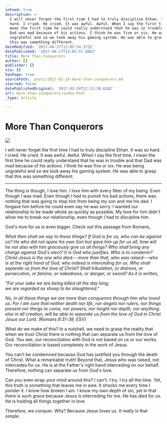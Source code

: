 ```yaml
---
inFeed: true
description: >-
  I will never forget the first time I had to truly discipline Ethan. It was so
  hard. I cried. He cried. It was awful. Awful. When I say the first time, I
  mean the first time he could really understand that he was in trouble and that
  Dad was mad because of his actions. I think he was five or six. He was being
  ungrateful and so we took away his gaming system. He was able to grasp that
  this was something different.
dateModified: '2017-04-17T13:05:54.373Z'
datePublished: '2017-04-17T13:05:57.896Z'
title: More Than Conquerors
author: []
publisher: {}
via: {}
hasPage: true
sourcePath: _posts/2017-03-24-more-than-conquerors.md
starred: false
datePublishedOriginal: '2017-03-24T12:13:38.628Z'
url: more-than-conquerors/index.html
_type: Article

---
```

# More Than Conquerors
![](https://the-grid-user-content.s3-us-west-2.amazonaws.com/d38b0463-2cdb-4051-b6b6-c84864ce04c7.jpg)

I will never forget the first time I had to truly discipline Ethan. It was so hard. I cried. He cried. It was awful. Awful. When I say the first time, I mean the first time he could really understand that he was in trouble and that Dad was mad because of his actions. I think he was five or six. He was being ungrateful and so we took away his gaming system. He was able to grasp that this was something different.

---

The thing is though, I love him. I love him with every fiber of my being. Even though I was mad. Even though I had to punish his bad actions, there was nothing that was going to stop him from being my son and me his dad. I forgave him before he could even say he was sorry. I wanted our relationship to be made whole as quickly as possible. My love for him didn't allow me to break our relationship, even though I had to discipline him.

God's love for us is even bigger. Check out this passage from Romans,

_What then shall we say to these things? If God is for us, who can be against us? He who did not spare his own Son but gave him up for us all, how will he not also with him graciously give us all things? Who shall bring any charge against God's elect? It is God who justifies. Who is to condemn? Christ Jesus is the one who died---more than that, who was raised---who is at the right hand of God, who indeed is interceding for us. Who shall separate us from the love of Christ? Shall tribulation, or distress, or persecution, or famine, or nakedness, or danger, or sword? As it is written,_

_"For your sake we are being killed all the day long;  
we are regarded as sheep to be slaughtered."_

_No, in all these things we are more than conquerors through him who loved us. For I am sure that neither death nor life, nor angels nor rulers, nor things present nor things to come, nor powers, nor height nor depth, nor anything else in all creation, will be able to separate us from the love of God in Christ Jesus our Lord. (Romans 8:31-39, ESV)_

What do we make of this? In a nutshell, we need to grasp the reality that when we trust Christ there is nothing that can separate us from the love of God. You see, our reconciliation with God is not based on us or our works. Our reconciliation is based completely in the work of Jesus.

You can't be condemned because God has justified you through the death of Christ. What a remarkable truth! Beyond that, Jesus who was raised, not intercedes for us. He is at the Father's right hand interceding on our behalf. Therefore, nothing can separate us from God's love.

Can you even wrap your mind around this? I can't. I try. I try all the time. Yet, this truth is something that leaves me in awe. It shocks me every time I ponder it. I know how broken I am. I know my own depth of sin, yet in that there is such grace because Jesus is interceding for me. He has died for us. He is holding all things together in love.

Therefore, we conquer. Why? Because Jesus loves us. It really is that simple.